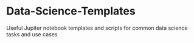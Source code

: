 # Data-Science-Templates
Useful Jupiter notebook templates and scripts for common data science tasks and use cases
